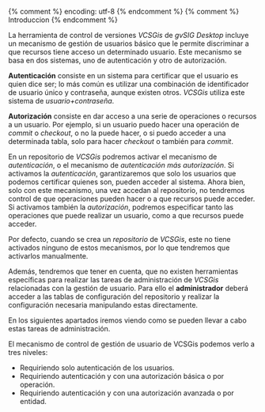 {% comment %} encoding: utf-8 {% endcomment %}
{% comment %} Introduccion {% endcomment %} 

La herramienta de control de versiones *VCSGis* de *gvSIG Desktop* incluye un mecanismo de gestión 
de usuarios básico que le permite discriminar a que recursos tiene acceso un determinado usuario. Este
mecanismo se basa en dos sistemas, uno de autenticación y otro de autorización.

**Autenticación**  consiste  en  un  sistema  para  certificar  que  el  usuario  es  quien  dice  ser;
lo  más común es utilizar una combinación de identificador de usuario único y contraseña, aunque existen otros.
*VCSGis* utiliza este sistema de *usuario+contraseña*.

**Autorización** consiste en dar acceso a una serie de operaciones o recursos a un usuario. Por ejemplo,
si un usuario puedo hacer una operación de *commit* o *checkout*, o no la puede hacer, o si puedo acceder
a una determinada tabla, solo para hacer *checkout* o también para *commit*.

En un repositorio de *VCSGis* podremos activar el mecanismo de *autenticación*, o el mecanismo de 
*autenticación más autorización*. Si activamos la *autenticación*, garantizaremos que solo los usuarios
que podemos certificar quienes son, pueden acceder al sistema. Ahora bien, solo con este mecanismo,
una vez accedan al repositorio, no tendremos control de que operaciones pueden hacer o a que recursos
puede acceder. Si activamos también la *autorización*, podremos especificar tanto las operaciones que puede 
realizar un usuario, como a que recursos puede acceder.

Por defecto, cuando se crea un *repositorio* de *VCSGis*, este no tiene activados ninguno de estos
mecanismos, por lo que tendremos que activarlos manualmente.

Además, tendremos que tener en cuenta, que no existen herramientas específicas para realizar las tareas
de administración de *VCSGis* relacionadas con la gestión de usuario. Para ello el **administrador**
deberá acceder a las tablas de configuración del repositorio y realizar la configuración necesaria 
manipulando estas directamente.

En los siguientes apartados iremos viendo como se pueden llevar a cabo estas tareas de administración.

El mecanismo de control de gestión de usuario de VCSGis podemos verlo a tres niveles:
 * Requiriendo solo autenticación de los usuarios.
 * Requiriendo autenticación y con una autorización básica o por operación.
 * Requiriendo autenticación y con una autorización avanzada o por entidad.
 

 

